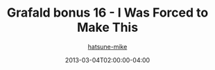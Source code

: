 ---
title: "Grafald bonus 16 - I Was Forced to Make This"
type: "image"
date: 2013-03-04T02:00:00-04:00
draft: false
categories:
- comics
- collaborations
tags:
- grafald
image_path: "../img/2013/bonus_16.png"
alt_text: ""
author: "[hatsune-mike](https://cohost.org/hatsune-mike)"
---